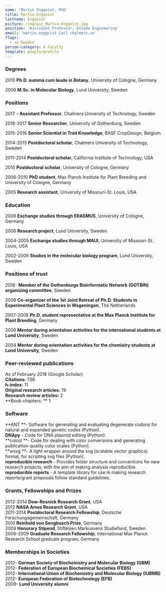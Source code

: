 ```yaml
---
name: 'Martin Engqvist, PhD'
title: Martin-Engqvist
lastname: Engqvist
picture: /img/pic_Martin-Engqvist.jpg
position: 'Assistant Professor, Enzyme Engineering'
email: 'martin.engqvist [at] chalmers.se'
flags:
  - se Sweden
person-category: A Faculty
template: people/profile
---
```

### Degrees

2010 	**Ph.D. summa cum laude in Botany**, University of Cologne, Germany  

2006 	**M.Sc. in Molecular Biology**, Lund University, Sweden

### Positions

2017 – 	**Assistant Professor**, Chalmers University of Technology, Sweden

2016-2017 	**Senior Researcher**, University of Gothenburg, Sweden

2015-2016 	**Senior Scientist in Trait Knowledge**, BASF CropDesign, Belgium

2014-2015 	**Postdoctoral scholar**, Chalmers University of Technology, Sweden

2011-2014 	**Postdoctoral scholar**, California Institute of Technology, USA

2010 	**Postdoctoral scholar**, University of Cologne, Germany

2006-2010 	**PhD student**,  Max Planck Institute for Plant Breeding and University of Cologne, Germany

2005 	**Research assistant**, University of Missouri-St. Louis, USA

### Education

2006 	**Exchange studies through ERASMUS**, University of Cologne, Germany

2006 	**Research project**, Lund University, Sweden

2004-2005 	**Exchange studies through MAUI**, University of Missouri-St. Louis, USA

2002-2006 	**Studies in the molecular biology program**, Lund University, Sweden

### Positions of trust

2016- 	**Member of the Gothenburgs Bioinformatic Network (GOTBIN) organizing committee**, Sweden

2008 	**Co-organizer of the 1st Joint Retreat of Ph.D. Students in Experimental Plant Sciences in Wageningen**, The Netherlands

2007-2008 	**Ph.D. student representative at the Max Planck Institute for Plant Breeding**, Germany

2006 	**Mentor during orientation activities for the international students at Lund University**, Sweden

2004 	**Mentor during orientation activities for the chemistry students at Lund University**, Sweden

### Peer-reviewed publications

As of February 2018 (Google Scholar)\
**Citations:** 	736\
**h-index:** 	11\
**Original research articles:** 	19\
**Research review articles:** 	2\
**Book chapters: **	1

### Software

**ANT **- Software for generating and evaluating degenerate codons for natural and expanded genetic codes (Python).\
**DNApy** - Code for DNA plasmid editing (Python).\
**colcol **- Code for dealing with color conversions and generating publication-quality color scales (Python).\
**wsvg **- A light wrapper around the svg (scalable vector graphics) format, for scripting svg files (Python).\
**reproducible research** - Provides folder structure and conventions for new research projects, with the aim of making analysis reproducible.\
**reproducible reports** - A template library for use in making research reports/grant proposals follow standard guidelines.

### Grants, Fellowships and Prizes

2012-2014 	**Dow-Resnick Research Grant**, USA  
2012 	**NASA Ames Research Grant**, USA  
2011-2014 	**Postdoctoral Research Fellowship**, Deutsche Forschungsgemeinschaft, Germany  
2010 	**Reinhold von Sengbusch Prize**, Germany  
2009 	**Honorary Stipend**, Stiftelsen Markussens Studiefond, Sweden  
2006-2009 	**Graduate Research Fellowship**, International Max Planck Research School graduate program, Germany

### Memberships in Societies

2012- 	**German Society of Biochemistry and Molecular Biology (GBM)**  
2012- 	**Federation of European Biochemical Societies (FEBS)**  
2012- 	**International Union of Biochemistry and Molecular Biology (IUBMB)**  
2012- 	**European Federation of Biotechnology (EFB)**  
2009- 	**Lund University alumni**

